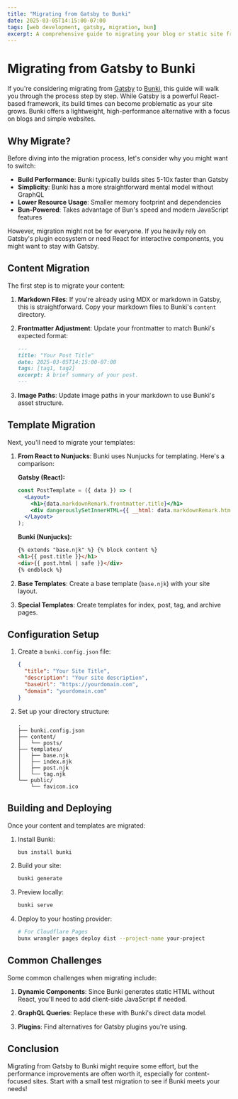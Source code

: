 ```yaml
---
title: "Migrating from Gatsby to Bunki"
date: 2025-03-05T14:15:00-07:00
tags: [web development, gatsby, migration, bun]
excerpt: A comprehensive guide to migrating your blog or static site from Gatsby to Bunki. Learn about the key differences, migration strategies, and performance benefits you can expect when moving to this Bun-powered static site generator.
---
```


# Migrating from Gatsby to Bunki

If you're considering migrating from [Gatsby](https://www.gatsbyjs.com/) to [Bunki](/tags/web-development/), this guide will walk you through the process step by step. While Gatsby is a powerful React-based framework, its build times can become problematic as your site grows. Bunki offers a lightweight, high-performance alternative with a focus on blogs and simple websites.

## Why Migrate?

Before diving into the migration process, let's consider why you might want to switch:

- **Build Performance**: Bunki typically builds sites 5-10x faster than Gatsby
- **Simplicity**: Bunki has a more straightforward mental model without GraphQL
- **Lower Resource Usage**: Smaller memory footprint and dependencies
- **Bun-Powered**: Takes advantage of Bun's speed and modern JavaScript features

However, migration might not be for everyone. If you heavily rely on Gatsby's plugin ecosystem or need React for interactive components, you might want to stay with Gatsby.

## Content Migration

The first step is to migrate your content:

1. **Markdown Files**: If you're already using MDX or markdown in Gatsby, this is straightforward. Copy your markdown files to Bunki's `content` directory.

2. **Frontmatter Adjustment**: Update your frontmatter to match Bunki's expected format:

   ```markdown
   ---
   title: "Your Post Title"
   date: 2025-03-05T14:15:00-07:00
   tags: [tag1, tag2]
   excerpt: A brief summary of your post.
   ---
   ```

3. **Image Paths**: Update image paths in your markdown to use Bunki's asset structure.

## Template Migration

Next, you'll need to migrate your templates:

1. **From React to Nunjucks**: Bunki uses Nunjucks for templating. Here's a comparison:

   **Gatsby (React):**

   ```jsx
   const PostTemplate = ({ data }) => (
     <Layout>
       <h1>{data.markdownRemark.frontmatter.title}</h1>
       <div dangerouslySetInnerHTML={{ __html: data.markdownRemark.html }} />
     </Layout>
   );
   ```

   **Bunki (Nunjucks):**

   ```html
   {% extends "base.njk" %} {% block content %}
   <h1>{{ post.title }}</h1>
   <div>{{ post.html | safe }}</div>
   {% endblock %}
   ```

2. **Base Templates**: Create a base template (`base.njk`) with your site layout.

3. **Special Templates**: Create templates for index, post, tag, and archive pages.

## Configuration Setup

1. Create a `bunki.config.json` file:

   ```json
   {
     "title": "Your Site Title",
     "description": "Your site description",
     "baseUrl": "https://yourdomain.com",
     "domain": "yourdomain.com"
   }
   ```

2. Set up your directory structure:

   ```
   .
   ├── bunki.config.json
   ├── content/
   │   └── posts/
   ├── templates/
   │   ├── base.njk
   │   ├── index.njk
   │   ├── post.njk
   │   └── tag.njk
   └── public/
       └── favicon.ico
   ```

## Building and Deploying

Once your content and templates are migrated:

1. Install Bunki:

   ```bash
   bun install bunki
   ```

2. Build your site:

   ```bash
   bunki generate
   ```

3. Preview locally:

   ```bash
   bunki serve
   ```

4. Deploy to your hosting provider:
   ```bash
   # For Cloudflare Pages
   bunx wrangler pages deploy dist --project-name your-project
   ```

## Common Challenges

Some common challenges when migrating include:

1. **Dynamic Components**: Since Bunki generates static HTML without React, you'll need to add client-side JavaScript if needed.

2. **GraphQL Queries**: Replace these with Bunki's direct data model.

3. **Plugins**: Find alternatives for Gatsby plugins you're using.

## Conclusion

Migrating from Gatsby to Bunki might require some effort, but the performance improvements are often worth it, especially for content-focused sites. Start with a small test migration to see if Bunki meets your needs!
